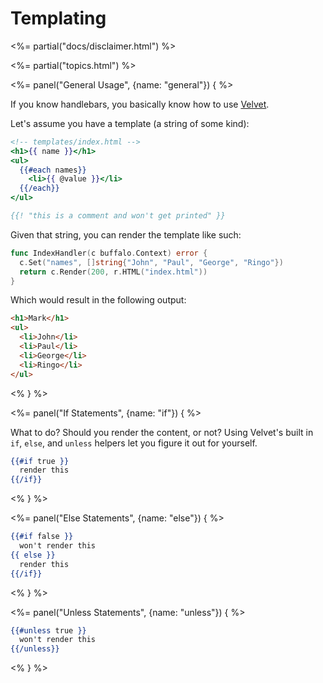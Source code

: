 # Templating

<%= partial("docs/disclaimer.html") %>

<%= partial("topics.html") %>

<%= panel("General Usage", {name: "general"}) { %>

If you know handlebars, you basically know how to use [Velvet](https://github.com/gobuffalo/velvet).

Let's assume you have a template (a string of some kind):

```handlebars
<!-- templates/index.html -->
<h1>{{ name }}</h1>
<ul>
  {{#each names}}
    <li>{{ @value }}</li>
  {{/each}}
</ul>

{{! "this is a comment and won't get printed" }}
```

Given that string, you can render the template like such:

```go
func IndexHandler(c buffalo.Context) error {
  c.Set("names", []string{"John", "Paul", "George", "Ringo"})
  return c.Render(200, r.HTML("index.html"))
}
```

Which would result in the following output:

```html
<h1>Mark</h1>
<ul>
  <li>John</li>
  <li>Paul</li>
  <li>George</li>
  <li>Ringo</li>
</ul>
```

<% } %>

<%= panel("If Statements", {name: "if"}) { %>

What to do? Should you render the content, or not? Using Velvet's built in `if`, `else`, and `unless` helpers let you figure it out for yourself.

```handlebars
{{#if true }}
  render this
{{/if}}
```

<% } %>

<%= panel("Else Statements", {name: "else"}) { %>

```handlebars
{{#if false }}
  won't render this
{{ else }}
  render this
{{/if}}
```

<% } %>

<%= panel("Unless Statements", {name: "unless"}) { %>

```handlebars
{{#unless true }}
  won't render this
{{/unless}}
```

<% } %>
